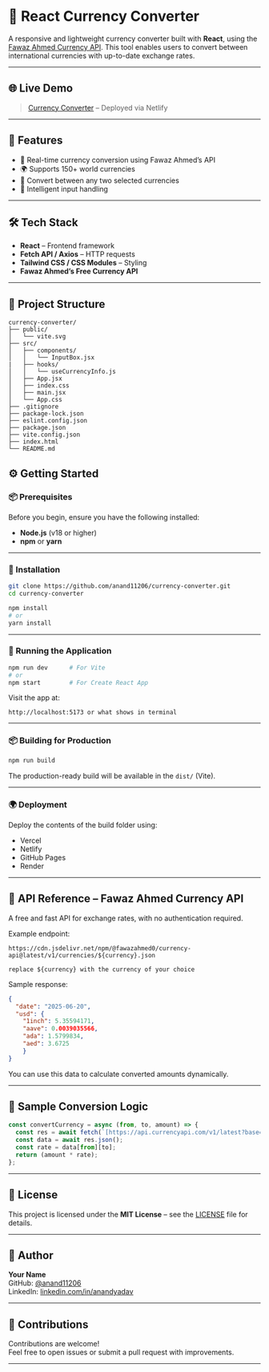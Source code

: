 # 💱 React Currency Converter

A responsive and lightweight currency converter built with **React**, using the [Fawaz Ahmed Currency API](https://github.com/fawazahmed0/exchange-api). This tool enables users to convert between international currencies with up-to-date exchange rates.

---

## 🌐 Live Demo

> [Currency Converter](https://convrt-currency.netlify.app/) – Deployed via Netlify

---

## 🧩 Features

- 🔁 Real-time currency conversion using Fawaz Ahmed’s API
- 🌍 Supports 150+ world currencies
- 🔢 Convert between any two selected currencies
- 🧠 Intelligent input handling

---

## 🛠 Tech Stack

- **React** – Frontend framework
- **Fetch API / Axios** – HTTP requests
- **Tailwind CSS / CSS Modules** – Styling
- **Fawaz Ahmed’s Free Currency API**

---

## 📂 Project Structure

```text
currency-converter/
├── public/
│   └── vite.svg
├── src/
│   ├── components/
│   │   └── InputBox.jsx
|   ├── hooks/
│   │   └── useCurrencyInfo.js
│   ├── App.jsx
│   ├── index.css
│   ├── main.jsx
│   └── App.css
├── .gitignore
├── package-lock.json
├── eslint.config.json
├── package.json
├── vite.config.json
├── index.html
└── README.md
```

## ⚙️ Getting Started

### 📦 Prerequisites

Before you begin, ensure you have the following installed:

- **Node.js** (v18 or higher)
- **npm** or **yarn**

---

### 🚀 Installation

<!-- code block starts -->
```bash
git clone https://github.com/anand11206/currency-converter.git
cd currency-converter

npm install
# or
yarn install
```
<!-- code block ends -->

---

### 🧪 Running the Application

<!-- code block starts -->
```bash
npm run dev      # For Vite
# or
npm start        # For Create React App
```
<!-- code block ends -->

Visit the app at:

<!-- code block starts -->
```text
http://localhost:5173 or what shows in terminal
```
<!-- code block ends -->

---

### 📦 Building for Production

<!-- code block starts -->
```bash
npm run build
```
<!-- code block ends -->

The production-ready build will be available in the `dist/` (Vite).

---

### 🌍 Deployment

Deploy the contents of the build folder using:

- Vercel
- Netlify
- GitHub Pages
- Render

---

## 🔗 API Reference – Fawaz Ahmed Currency API

A free and fast API for exchange rates, with no authentication required.

Example endpoint:

<!-- code block starts -->
```text
https://cdn.jsdelivr.net/npm/@fawazahmed0/currency-api@latest/v1/currencies/${currency}.json

replace ${currency} with the currency of your choice
```
<!-- code block ends -->

Sample response:

<!-- code block starts -->
```json
{
  "date": "2025-06-20",
  "usd": {
    "1inch": 5.35594171,
    "aave": 0.0039035566,
    "ada": 1.5799834,
    "aed": 3.6725
    }
}
```
<!-- code block ends -->

You can use this data to calculate converted amounts dynamically.

---

## 🧠 Sample Conversion Logic

<!-- code block starts -->
```js
const convertCurrency = async (from, to, amount) => {
  const res = await fetch(`[https://api.currencyapi.com/v1/latest?base=${from}](https://cdn.jsdelivr.net/npm/@fawazahmed0/currency-api@latest/v1/currencies/${from}.json)`);
  const data = await res.json();
  const rate = data[from][to];
  return (amount * rate);
};
```
<!-- code block ends -->

---

## 📄 License

This project is licensed under the **MIT License** – see the [LICENSE](./LICENSE) file for details.

---

## 👤 Author

**Your Name**  
GitHub: [@anand11206](https://github.com/anand11206)  
LinkedIn: [linkedin.com/in/anandyadav](https://www.linkedin.com/in/anand-yadav-506a5b354/)

---

## 🤝 Contributions

Contributions are welcome!  
Feel free to open issues or submit a pull request with improvements.

---
